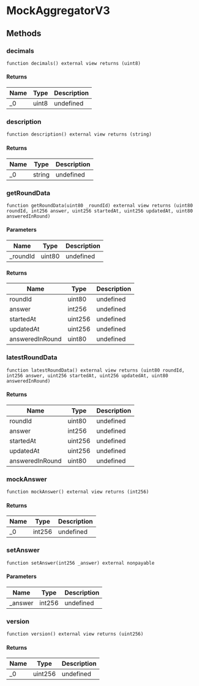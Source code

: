 # MockAggregatorV3









## Methods

### decimals

```solidity
function decimals() external view returns (uint8)
```






#### Returns

| Name | Type | Description |
|---|---|---|
| _0 | uint8 | undefined |

### description

```solidity
function description() external view returns (string)
```






#### Returns

| Name | Type | Description |
|---|---|---|
| _0 | string | undefined |

### getRoundData

```solidity
function getRoundData(uint80 _roundId) external view returns (uint80 roundId, int256 answer, uint256 startedAt, uint256 updatedAt, uint80 answeredInRound)
```





#### Parameters

| Name | Type | Description |
|---|---|---|
| _roundId | uint80 | undefined |

#### Returns

| Name | Type | Description |
|---|---|---|
| roundId | uint80 | undefined |
| answer | int256 | undefined |
| startedAt | uint256 | undefined |
| updatedAt | uint256 | undefined |
| answeredInRound | uint80 | undefined |

### latestRoundData

```solidity
function latestRoundData() external view returns (uint80 roundId, int256 answer, uint256 startedAt, uint256 updatedAt, uint80 answeredInRound)
```






#### Returns

| Name | Type | Description |
|---|---|---|
| roundId | uint80 | undefined |
| answer | int256 | undefined |
| startedAt | uint256 | undefined |
| updatedAt | uint256 | undefined |
| answeredInRound | uint80 | undefined |

### mockAnswer

```solidity
function mockAnswer() external view returns (int256)
```






#### Returns

| Name | Type | Description |
|---|---|---|
| _0 | int256 | undefined |

### setAnswer

```solidity
function setAnswer(int256 _answer) external nonpayable
```





#### Parameters

| Name | Type | Description |
|---|---|---|
| _answer | int256 | undefined |

### version

```solidity
function version() external view returns (uint256)
```






#### Returns

| Name | Type | Description |
|---|---|---|
| _0 | uint256 | undefined |




